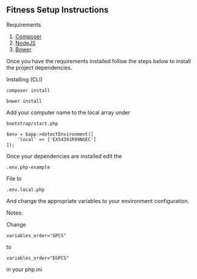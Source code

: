 ## Fitness Setup Instructions

Requirements

1. [Composer](https://getcomposer.org/)
1. [NodeJS](http://nodejs.org/)
1. [Bower](http://bower.io/)

Once you have the requirements installed follow the steps below to install the project dependencies.

Installing (CLI)

```
composer install
```

```
bower install
```

Add your computer name to the local array under

```
bootstrap/start.php
```

```
$env = $app->detectEnvironment([
	'local' => ['EX54391R99NGEC']
]);
```

Once your dependencies are installed edit the

```
.env.php-example
```

File to

```
.env.local.php
```

And change the appropriate variables to your environment configuration.


Notes:

Change

```
variables_order="GPCS"
```

to

```
variables_order="EGPCS"
```

in your php.ini